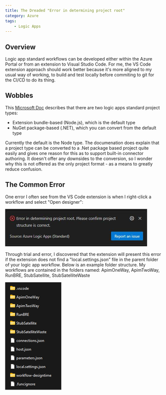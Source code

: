 ```yaml
---
title: The Dreaded "Error in determining project root"
category: Azure
tags:
    - Logic Apps
---
```


## Overview
Logic app standard workflows can be developed either within the Azure Portal or from an extension to Visual Studio Code. For me, the VS Code extension approach should work better because it's more aligned to my usual way of working, to build and test locally before commiting to git for the CI/CD to do its thing.

## Wobbles
This [Microsoft Doc](https://learn.microsoft.com/en-us/azure/logic-apps/create-single-tenant-workflows-visual-studio-code#convert-your-project-to-nuget-package-based-net) describes that there are two logic apps standard project types:

+ Extension bundle-based (Node.js), which is the default type
+ NuGet package-based (.NET), which you can convert from the default type

Currently the default is the Node type. The documenation does explain that a project type can be converted to a .Net package based project quite easily and gives one reason for this as to support built-in connector authoring. It doesn't offer any downsides to the conversion, so I wonder why this is not offered as the only project format - as a means to greatly reduce confusion.

## The Common Error
One error I often see from the VS Code extension is when I right-click a workflow and select "Open designer":

![error](../images/la-project-root/error-project-root.jpeg)

Through trial and error, I discovered that the extension will present this error if the extension does not find a "local.settings.json" file in the parent folder of your logic app workflow. Below is an example folder structure. My workflows are contained in the folders named: ApimOneWay, ApimTwoWay, RunBRE, StubSatellite, StubSatelliteWaste

![error](../images/la-project-root/folders.png)